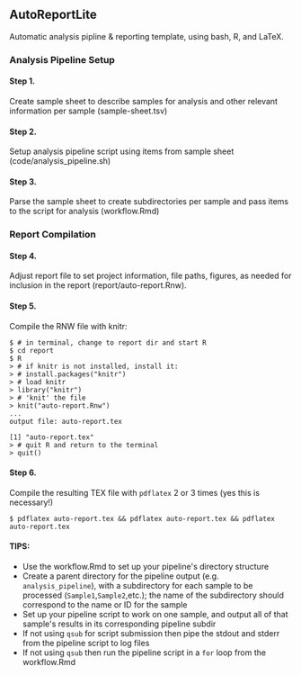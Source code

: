 ## AutoReportLite
Automatic analysis pipline &amp; reporting template, using bash, R, and LaTeX. 

### Analysis Pipeline Setup

#### Step 1. 
Create sample sheet to describe samples for analysis and other relevant information per sample (sample-sheet.tsv)

#### Step 2.
Setup analysis pipeline script using items from sample sheet (code/analysis_pipeline.sh)

#### Step 3.
Parse the sample sheet to create subdirectories per sample and pass items to the script for analysis (workflow.Rmd)

### Report Compilation

#### Step 4.
Adjust report file to set project information, file paths, figures, as needed for inclusion in the report (report/auto-report.Rnw). 

#### Step 5.
Compile the RNW file with knitr:

```
$ # in terminal, change to report dir and start R
$ cd report
$ R
> # if knitr is not installed, install it:
> # install.packages("knitr")
> # load knitr
> library("knitr")
> # 'knit' the file
> knit("auto-report.Rnw")
...
output file: auto-report.tex

[1] "auto-report.tex"
> # quit R and return to the terminal
> quit()
```
#### Step 6.
Compile the resulting TEX file with `pdflatex` 2 or 3 times (yes this is necessary!)

```
$ pdflatex auto-report.tex && pdflatex auto-report.tex && pdflatex auto-report.tex
```



#### TIPS:
- Use the workflow.Rmd to set up your pipeline's directory structure
- Create a parent directory for the pipeline output (e.g. `analysis_pipeline`), with a subdirectory for each sample to be processed (`Sample1`,`Sample2`,etc.); the name of the subdirectory should correspond to the name or ID for the sample
- Set up your pipeline script to work on one sample, and output all of that sample's results in its corresponding pipeline subdir
- If not using `qsub` for script submission then pipe the stdout and stderr from the pipeline script to log files
- If not using `qsub` then run the pipeline script in a `for` loop from the workflow.Rmd
